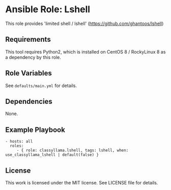 # Ansible Role: Lshell

This role provides 'limited shell / lshell' (https://github.com/ghantoos/lshell) 

## Requirements

This tool requires Python2, which is installed on CentOS 8 / RockyLinux 8 as a dependency by this role.

## Role Variables

See `defaults/main.yml` for details.

## Dependencies

None.

## Example Playbook

    - hosts: all
      roles:
         - { role: classyllama.lshell, tags: lshell, when: use_classyllama_lshell | default(false) }

## License

This work is licensed under the MIT license. See LICENSE file for details.
